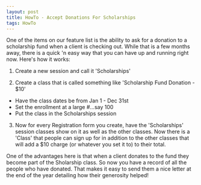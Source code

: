```yaml
---
layout: post
title: HowTo - Accept Donations For Scholarships
tags: HowTo
---
```


One of the items on our feature list is the ability to ask for a donation to a scholarship fund when a client is checking out.  While that is a few months away, there is a quick 'n easy way that you can have up and running right now.  Here's how it works:

1)  Create a new session and call it 'Scholarships'

2)  Create a class that is called something like 'Scholarship Fund Donation - $10'
- Have the class dates be from Jan 1 - Dec 31st
- Set the enrollment at a large #...say 100
- Put the class in the Scholarships session

3) Now for every Registration form you create, have the 'Scholarships' session classes show on it as well as the other classes.  Now there is a 'Class' that people can sign up for in addition to the other classes that will add a $10 charge (or whatever you set it to) to their total.

One of the advantages here is that when a client donates to the fund they become part of the Sholarship class.  So now you have a record of all the people who have donated.  That makes it easy to send them a nice letter at the end of the year detailing how their generosity helped!  
